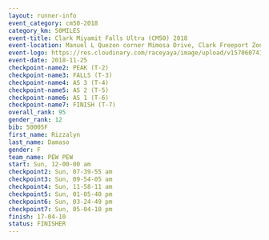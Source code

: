 ```yaml
---
layout: runner-info 
event_category: cm50-2018 
category_km: 50MILES 
event-title: Clark Miyamit Falls Ultra (CM50) 2018 
event-location: Manuel L Quezon corner Mimosa Drive, Clark Freeport Zone, Clark, Pampanga, Philippines 
event-logo: https://res.cloudinary.com/raceyaya/image/upload/v1570607412/logo/cm50_p8ydpq.jpg 
event-date: 2018-11-25 
checkpoint-name2: PEAK (T-2) 
checkpoint-name3: FALLS (T-3) 
checkpoint-name4: AS 3 (T-4) 
checkpoint-name5: AS 2 (T-5) 
checkpoint-name6: AS 1 (T-6) 
checkpoint-name7: FINISH (T-7) 
overall_rank: 95
gender_rank: 12
bib: 50005F
first_name: Rizzalyn
last_name: Damaso
gender: F
team_name: PEW PEW
start: Sun, 12-00-00 am
checkpoint2: Sun, 07-39-55 am
checkpoint3: Sun, 09-54-05 am
checkpoint4: Sun, 11-58-11 am
checkpoint5: Sun, 01-05-40 pm
checkpoint6: Sun, 03-24-49 pm
checkpoint7: Sun, 05-04-10 pm
finish: 17-04-10
status: FINISHER
---
```

